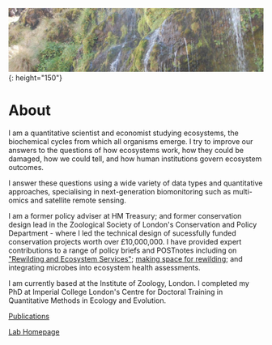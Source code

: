 ![headImage](/assets/headImage.jpeg){: height="150"}

# About
I am a quantitative scientist and economist studying ecosystems, the biochemical cycles from which all organisms emerge. I try to improve our answers to the questions of how ecosystems work, how they could be damaged, how we could tell, and how human institutions govern ecosystem outcomes. 

I answer these questions using a wide variety of data types and quantitative approaches, specialising in next-generation biomonitoring such as multi-omics and satellite remote sensing.

I am a former policy adviser at HM Treasury; and former conservation design lead in the Zoological Society of London's Conservation and Policy Department - where I led the technical design of sucessfully funded conservation projects worth over £10,000,000. I have provided expert contributions to a range of policy briefs and POSTnotes including on ["Rewilding and Ecosystem Services"](https://post.parliament.uk/research-briefings/post-pn-0537/); [making space for rewilding](https://www.rewildingeurope.com/wp-content/uploads/2016/05/Making-Space-for-Rewilding-Policy-Brief1.pdf); and integrating microbes into ecosystem health assessments.

I am currently based at the Institute of Zoology, London. I completed my PhD at Imperial College London's Centre for Doctoral Training in Quantitative Methods in Ecology and Evolution.

[Publications](https://scholar.google.com/citations?hl=en&user=Z4Tl1S4AAAAJ)

[Lab Homepage](https://scholar.google.com/citations?hl=en&user=B7YZK60AAAAJ&view_op=list_works&sortby=pubdate)